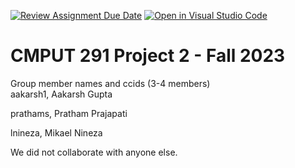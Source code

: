 [![Review Assignment Due Date](https://classroom.github.com/assets/deadline-readme-button-24ddc0f5d75046c5622901739e7c5dd533143b0c8e959d652212380cedb1ea36.svg)](https://classroom.github.com/a/WaxloQed)
[![Open in Visual Studio Code](https://classroom.github.com/assets/open-in-vscode-718a45dd9cf7e7f842a935f5ebbe5719a5e09af4491e668f4dbf3b35d5cca122.svg)](https://classroom.github.com/online_ide?assignment_repo_id=13005398&assignment_repo_type=AssignmentRepo)
# CMPUT 291 Project 2 - Fall 2023  
Group member names and ccids (3-4 members)  
  aakarsh1, Aakarsh Gupta
  
  prathams, Pratham Prajapati
  
  lnineza, Mikael Nineza

We did not collaborate with anyone else.
